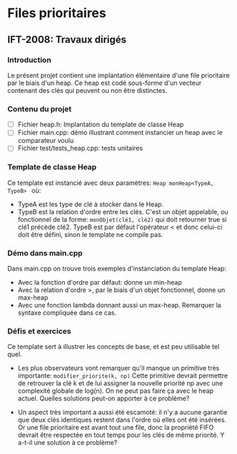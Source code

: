 # Files prioritaires

## IFT-2008: Travaux dirigés

### Introduction

Le présent projet contient une implantation élémentaire d'une file prioritaire par le biais d'un heap.
Ce heap est codé sous-forme d'un vecteur contenant des clés qui peuvent ou non être distinctes.

### Contenu du projet

- [ ] Fichier heap.h: Implantation du template de classe Heap
- [ ] Fichier main.cpp: démo illustrant comment instancier un heap avec le comparateur voulu
- [ ] Fichier test/tests_heap.cpp: tests unitaires

### Template de classe Heap

Ce template est instancié avec deux paramètres:
```Heap monHeap<TypeA, TypeB> ``` où:
- TypeA est les type de clé à stocker dans le Heap.
- TypeB est la relation d'ordre entre les clés.  C'est un objet appelable, ou fonctionnel de la forme: ```monObjet(clé1, clé2)``` qui doit retourner true si clé1 précède clé2.  TypeB est par défaut l'opérateur < et donc celui-ci doit être défini, sinon le template ne compile pas. 

### Démo dans main.cpp
Dans main.cpp on trouve trois exemples d'instanciation du template Heap:

- Avec la fonction d'ordre par défaut: donne un min-heap
- Avec la relation d'ordre >, par le biais d'un objet fonctionnel, donne un max-heap
- Avec une fonction lambda donnant aussi un max-heap.  Remarquer la syntaxe compliquée dans ce cas.

### Défis et exercices

Ce template sert à illustrer les concepts de base, et est peu utilisable tel quel.  
 - Les 
plus observateurs vont remarquer qu'il manque un primitive très importante:
```modifier_priorite(k, np)``` Cette primitive devrait permettre de retrouver la clé k et de lui assigner la nouvelle priorité np avec une complexité globale de log(n).  On ne
peut pas faire ça avec le heap actuel.  Quelles solutions peut-on apporter à ce problème?

 - Un aspect très important a aussi été escamoté: il n'y a aucune garantie que deux clés identiques restent dans l'ordre où elles ont été insérées.  Or une file prioritaire est avant tout une file, donc la propriété FIFO devrait être respectée en tout temps pour les clés de même priorité.  Y a-t-il une solution à ce problème?

